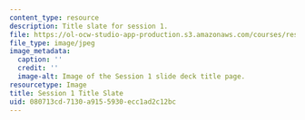 ```yaml
---
content_type: resource
description: Title slate for session 1.
file: https://ol-ocw-studio-app-production.s3.amazonaws.com/courses/res-15-002-mission-metrics-finance-training-for-federal-credit-program-professionals-summer-2016/080713cd7130a9155930ecc1ad2c12bc_RES15-002_Session_1.jpg
file_type: image/jpeg
image_metadata:
  caption: ''
  credit: ''
  image-alt: Image of the Session 1 slide deck title page.
resourcetype: Image
title: Session 1 Title Slate
uid: 080713cd-7130-a915-5930-ecc1ad2c12bc
---
```

